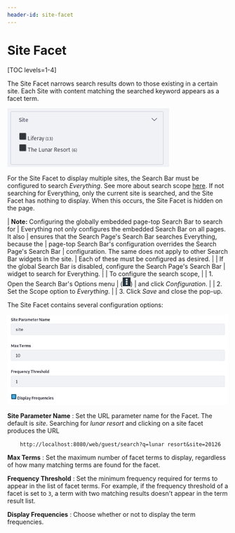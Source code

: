```yaml
---
header-id: site-facet
---
```


# Site Facet

[TOC levels=1-4]

The Site Facet narrows search results down to those existing in a certain site.
Each Site with content matching the searched keyword appears as a facet term.

![Figure 1: Each Site with matching content is a facet term.](../../../images/search-site-facet.png)

For the Site Facet to display multiple sites, the Search Bar must be configured
to search *Everything*. See more about search scope
[here](/docs/7-1/user/-/knowledge_base/u/searching-for-assets#configuring-the-search-bar).
If not searching for Everything, only the current site is searched, and the Site
Facet has nothing to display. When this occurs, the Site Facet is hidden on the
page.

| **Note:** Configuring the globally embedded page-top Search Bar to search for
| Everything not only configures the embedded Search Bar on all pages. It also
| ensures that the Search Page's Search Bar searches Everything, because the
| page-top Search Bar's configuration overrides the Search Page's Search Bar
| configuration. The same does not apply to other Search Bar widgets in the site.
| Each of these must be configured as desired.
| 
| If the global Search Bar is disabled, configure the Search Page's Search Bar
| widget to search for Everything.
| 
| To configure the search scope,
| 
| 1.  Open the Search Bar's Options menu
|     (![Options](../../../images/icon-options.png))
|     and click *Configuration*.
| 
| 2.  Set the Scope option to *Everything*.
| 
| 3.  Click *Save* and close the pop-up.

The Site Facet contains several configuration options:

![Figure 2: The Site Facet is configurable.](../../../images/search-site-facet-config.png)

**Site Parameter Name**
: Set the URL parameter name for the Facet. The default is *site*. Searching for
*lunar resort* and clicking on a site facet produces the URL

        http://localhost:8080/web/guest/search?q=lunar resort&site=20126

**Max Terms**
: Set the maximum number of facet terms to display, regardless of how many
matching terms are found for the facet.

**Frequency Threshold**
: Set the minimum frequency required for terms to appear in the list of facet
terms. For example, if the frequency threshold of a facet is set to `3`, a term
with two matching results doesn't appear in the term result list.

**Display Frequencies**
: Choose whether or not to display the term frequencies.

